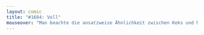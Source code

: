 ```yaml
---
layout: comic
title: "#1684: Voll"
mouseover: "Man beachte die ansatzweise Ähnlichkeit zwischen Keks und Mond."
---
```

